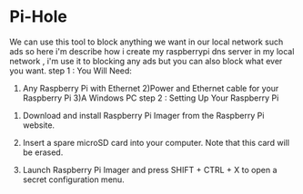 # Pi-Hole
We can use this tool to block anything we want in our local network such ads
so here i'm describe how i create my raspberrypi dns server in my local network , i'm use it to blocking any ads but you can also block what ever you want.
step 1 : 
You Will Need:
1) Any Raspberry Pi with Ethernet
2)Power and Ethernet cable for your Raspberry Pi
3)A Windows PC
step 2 :
Setting Up Your Raspberry Pi
1. Download and install Raspberry Pi Imager from the Raspberry Pi website.

2. Insert a spare microSD card into your computer. Note that this card will be erased.

3. Launch Raspberry Pi Imager and press SHIFT + CTRL + X to open a secret configuration menu. 
